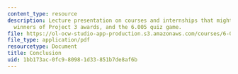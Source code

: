 ```yaml
---
content_type: resource
description: Lecture presentation on courses and internships that might follow 6.005,
  winners of Project 3 awards, and the 6.005 quiz game.
file: https://ol-ocw-studio-app-production.s3.amazonaws.com/courses/6-005-elements-of-software-construction-fall-2008/1bb173ac0fc980981d33851b7de8af6b_MIT6_005f08_lec23.pdf
file_type: application/pdf
resourcetype: Document
title: Conclusion
uid: 1bb173ac-0fc9-8098-1d33-851b7de8af6b
---
```

